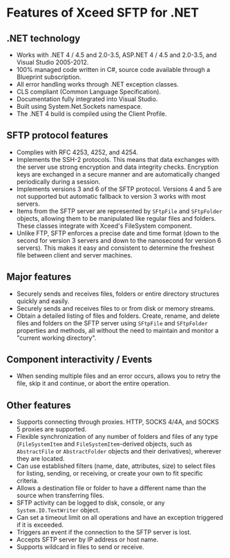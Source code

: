 # Features of Xceed SFTP for .NET

## .NET technology
- Works with .NET 4 / 4.5 and 2.0-3.5, ASP.NET 4 / 4.5 and 2.0-3.5, and Visual Studio 2005-2012.
- 100% managed code written in C#, source code available through a Blueprint subscription.
- All error handling works through .NET exception classes.
- CLS compliant (Common Language Specification).
- Documentation fully integrated into Visual Studio.
- Built using System.Net.Sockets namespace.
- The .NET 4 build is compiled using the Client Profile.

## SFTP protocol features
- Complies with RFC 4253, 4252, and 4254.
- Implements the SSH-2 protocols. This means that data exchanges with the server use strong encryption and data integrity checks. Encryption keys are exchanged in a secure manner and are automatically changed periodically during a session.
- Implements versions 3 and 6 of the SFTP protocol. Versions 4 and 5 are not supported but automatic fallback to version 3 works with most servers.
- Items from the SFTP server are represented by `SFtpFile` and `SFtpFolder` objects, allowing them to be manipulated like regular files and folders. These classes integrate with Xceed's FileSystem component.
- Unlike FTP, SFTP enforces a precise date and time format (down to the second for version 3 servers and down to the nanosecond for version 6 servers). This makes it easy and consistent to determine the freshest file between client and server machines.

## Major features
- Securely sends and receives files, folders or entire directory structures quickly and easily.
- Securely sends and receives files to or from disk or memory streams.
- Obtain a detailed listing of files and folders. Create, rename, and delete files and folders on the SFTP server using `SFtpFile` and `SFtpFolder` properties and methods, all without the need to maintain and monitor a "current working directory".

## Component interactivity / Events
- When sending multiple files and an error occurs, allows you to retry the file, skip it and continue, or abort the entire operation.

## Other features
- Supports connecting through proxies. HTTP, SOCKS 4/4A, and SOCKS 5 proxies are supported.
- Flexible synchronization of any number of folders and files of any type (`FileSystemItem` and `FileSystemItem`-derived objects, such as `AbstractFile` or `AbstractFolder` objects and their derivatives), wherever they are located.
- Can use established filters (name, date, attributes, size) to select files for listing, sending, or receiving, or create your own to fit specific criteria.
- Allows a destination file or folder to have a different name than the source when transferring files.
- SFTP activity can be logged to disk, console, or any `System.IO.TextWriter` object.
- Can set a timeout limit on all operations and have an exception triggered if it is exceeded.
- Triggers an event if the connection to the SFTP server is lost.
- Accepts SFTP server by IP address or host name.
- Supports wildcard in files to send or receive.